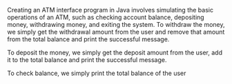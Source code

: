 Creating an ATM interface program in Java involves simulating the basic operations of an ATM, 
such as checking account balance, depositing money, withdrawing money, and exiting the system.
To withdraw the money, we simply get the withdrawal amount from the user and remove that amount from the total balance and print the successful message.

To deposit the money, we simply get the deposit amount from the user, add it to the total balance and print the successful message.

To check balance, we simply print the total balance of the user
